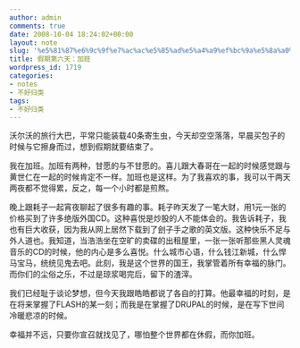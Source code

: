 ```yaml
---
author: admin
comments: true
date: 2008-10-04 18:24:02+00:00
layout: note
slug: '%e5%81%87%e6%9c%9f%e7%ac%ac%e5%85%ad%e5%a4%a9%ef%bc%9a%e5%8a%a0%e7%8f%ad'
title: 假期第六天：加班
wordpress_id: 1719
categories:
- notes
- 不好归类
tags:
- 不好归类
---
```


沃尔沃的旅行大巴，平常只能装载40条寄生虫，今天却空空落落，早晨买包子的时候与它擦身而过，想到假期就要结束了。

我在加班。加班有两种，甘愿的与不甘愿的。喜儿跟大春哥在一起的时候感觉跟与黄世仁在一起的时候肯定不一样。加班也是这样。为了我喜欢的事，我可以干两天两夜都不觉得累，反之，每一个小时都是煎熬。

晚上跟耗子一起宵夜聊起了很多有趣的事。耗子昨天发了一笔大财，用1元一张的价格买到了许多绝版外国CD。这种喜悦是炒股的人不能体会的。我告诉耗子，我也有巨大收获，因为我从网上居然下载到了刽子手之歌的英文版。这种快乐不足与外人道也。我知道，当浩浩坐在空旷的卖碟的出租屋里，一张一张听那些黑人灵魂音乐的CD的时候，他的内心是多么喜悦。什么城市心语，什么钱江新城，什么悍马宝马，统统见鬼去吧。此刻，我是这个世界的国王，我掌管着所有幸福的脉门。而你们的尘俗之乐，不过是琼浆喝完后，留下的渣滓。

我们已经耻于谈论梦想，但今天我跟皓皓都说了各自的打算。他最幸福的时刻，是在将来掌握了FLASH的某一刻；而我是在掌握了DRUPAL的时候，是在写下世间冷暖悲凉的时候。

幸福并不远，只要你宣召就找见了，哪怕整个世界都在休假，而你加班。
